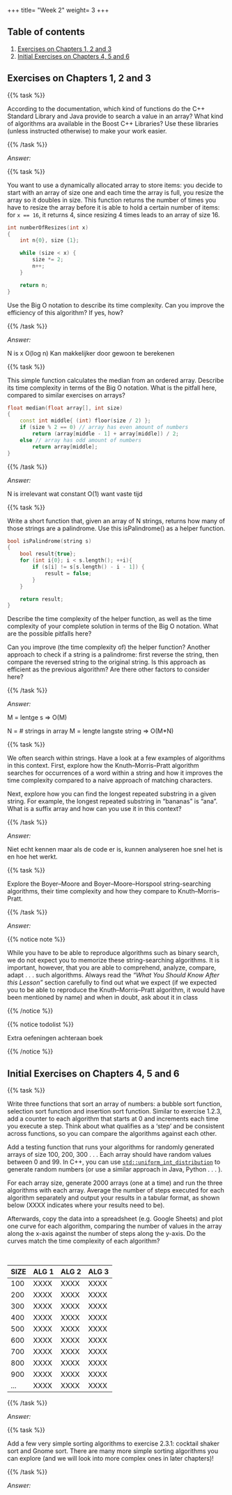 +++
title= "Week 2"
weight= 3
+++

## Table of contents

1. [Exercises on Chapters 1, 2 and 3](#exercises-on-chapters-1-2-and-3)
2. [Initial Exercises on Chapters 4, 5 and 6](#initial-exercises-on-chapters-4-5-and-6)

## Exercises on Chapters 1, 2 and 3

{{% task %}}

According to the documentation, which kind of functions do the C++ Standard Library and Java provide to search a value in an array? What kind of algorithms ara available in the Boost C++ Libraries? Use these libraries (unless instructed otherwise) to make your work easier.

{{% /task %}}

*Answer:*

{{% task %}}

You want to use a dynamically allocated array to store items: you decide to start with an array of size one and each time the array is full, you resize the array so it doubles in size. This function returns the number of times you have to resize the array before it is able to hold a certain number of items: for `x == 16`, it returns 4, since resizing 4 times leads to an array of size 16.

```C++
int numberOfResizes(int x)
{
    int n{0}, size {1};

    while (size < x) {
        size *= 2;
        n++;
    }

    return n;
}
```

Use the Big O notation to describe its time complexity. Can you improve the efficiency of this algorithm? If yes, how?

{{% /task %}}

*Answer:*

N is x
O(log n)
Kan makkelijker door gewoon te berekenen

{{% task %}}

This simple function calculates the median from an ordered array. Describe its time complexity in terms of the Big O notation. What is the pitfall here, compared to similar exercises on arrays?

```C++
float median(float array[], int size)
{
    const int middle{ (int) floor(size / 2) };
    if (size % 2 == 0) // array has even amount of numbers
        return (array[middle - 1] + array[middle]) / 2;
    else // array has odd amount of numbers
        return array[middle];
}
```

{{% /task %}}

*Answer:*

N is irrelevant wat constant
O(1) want vaste tijd

{{% task %}}

Write a short function that, given an array of N strings, returns how many of those strings are a palindrome. Use this isPalindrome() as a helper function.

```C++
bool isPalindrome(string s)
{
    bool result{true};
    for (int i{0}; i < s.length(); ++i){
        if (s[i] != s[s.length() - i - 1]) {
            result = false;
        }
    }

    return result;
}
```

Describe the time complexity of the helper function, as well as the time complexity of your complete solution in terms of the Big O notation. What are the possible pitfalls here?

Can you improve (the time complexity of) the helper function? Another approach to check if a string is a palindrome: first reverse the string, then compare the reversed string to the original string. Is this approach as efficient as the previous algorithm? Are there other factors to consider here?

{{% /task %}}

*Answer:*

M = lentge s => O(M)

N = # strings in array
M = lengte langste string
=> O(M*N)

{{% task %}}

We often search within strings. Have a look at a few examples of algorithms in this context. First, explore how the Knuth–Morris–Pratt algorithm searches for occurrences of a word within a string and how it improves the time complexity compared to a naive approach of matching characters.

Next, explore how you can find the longest repeated substring in a given string. For example, the longest repeated substring in “bananas” is “ana”. What is a suffix array and how can you use it in this context?

{{% /task %}}

*Answer:*

Niet echt kennen maar als de code er is, kunnen analyseren hoe snel het is en hoe het werkt.

{{% task %}}

Explore the Boyer–Moore and Boyer–Moore–Horspool string-searching algorithms, their time complexity and how they compare to Knuth–Morris–Pratt.

{{% /task %}}

*Answer:*

{{% notice note %}}

While you have to be able to reproduce algorithms such as binary search, we do not expect you to memorize these string-searching algorithms. It is important, however, that you are able to comprehend, analyze, compare, adapt . . . such algorithms. Always read the *“What You Should Know After this Lesson”* section carefully to find out what we expect (if we expected you to be able to reproduce the Knuth–Morris–Pratt algorithm, it would have been mentioned by name) and when in doubt, ask about it in class

{{% /notice %}}

{{% notice todolist %}}

Extra oefeningen achteraan boek

{{% /notice %}}

## Initial Exercises on Chapters 4, 5 and 6

{{% task %}}

Write three functions that sort an array of numbers: a bubble sort function, selection sort function and insertion sort function. Similar to exercise 1.2.3, add a counter to each algorithm that starts at 0 and increments each time you execute a step. Think about what qualifies as a ‘step’ and be consistent across functions, so you can compare the algorithms against each other.

Add a testing function that runs your algorithms for randomly generated arrays of size 100, 200, 300 . . . Each array should have random values between 0 and 99. In C++, you can use [`std::uniform_int_distribution`](https://en.cppreference.com/w/cpp/numeric/random/uniform_int_distribution) to generate random numbers (or use a similar approach in Java, Python . . . ).

For each array size, generate 2000 arrays (one at a time) and run the three algorithms with each array. Average the number of steps executed for each algorithm separately and output your results in a tabular format, as shown below (XXXX indicates where your results need to be).

Afterwards, copy the data into a spreadsheet (e.g. Google Sheets) and plot one curve for each algorithm, comparing the number of values in the array along the x-axis against the number of steps along the y-axis. Do the curves match the time complexity of each algorithm?

<br>

| SIZE | ALG 1 | ALG 2 | ALG 3 |
|------|-------|-------|-------|
| 100  | XXXX  | XXXX  | XXXX  |
| 200  | XXXX  | XXXX  | XXXX  |
| 300  | XXXX  | XXXX  | XXXX  |
| 400  | XXXX  | XXXX  | XXXX  |
| 500  | XXXX  | XXXX  | XXXX  |
| 600  | XXXX  | XXXX  | XXXX  |
| 700  | XXXX  | XXXX  | XXXX  |
| 800  | XXXX  | XXXX  | XXXX  |
| 900  | XXXX  | XXXX  | XXXX  |
| ...  | XXXX  | XXXX  | XXXX  |

{{% /task %}}

*Answer:*

{{% task %}}

Add a few very simple sorting algorithms to exercise 2.3.1: cocktail shaker
sort and Gnome sort. There are many more simple sorting algorithms you
can explore (and we will look into more complex ones in later chapters)!

{{% /task %}}

*Answer:*
